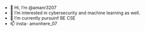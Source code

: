 - 👋 Hi, I’m @amanr3207
- 👀 I’m interested in cybersecurity and machine learning as well.
- 🌱 I’m currently pursuinf BE CSE
- 📫 insta- amxnhere_07
